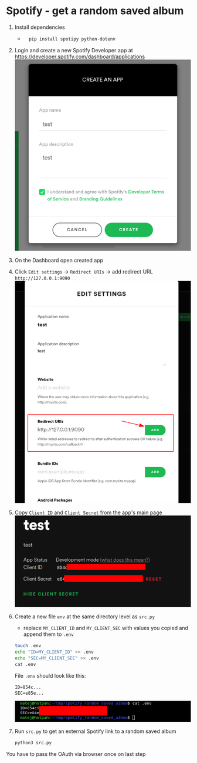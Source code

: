 # Spotify - get a random saved album

1. Install dependencies
	- ```sh
		pip install spotipy python-dotenv
		```
2. Login and create a new Spotify Developer app at https://developer.spotify.com/dashboard/applications
	![](pics/2021-11-14-17-30-46.png)

3. On the Dashboard open created app

4. Click `Edit settings` -> `Redirect URIs` -> add redirect URL `http://127.0.0.1:9090`
	![](pics/2021-11-14-17-36-37.png)

5. Copy `Client ID` and `Client Secret` from the app's main page
	![](pics/2021-11-14-17-32-40.png)

6. Create a new file `env` at the same directory level as `src.py`
	- replace `MY_CLIENT_ID` and `MY_CLIENT_SEC` with values you copied and append them to `.env`

	```bash
	touch .env
	echo "ID=MY_CLIENT_ID" >> .env
	echo "SEC=MY_CLIENT_SEC" >> .env
	cat .env
	```
	File `.env` should look like this:
	```
	ID=854c...
	SEC=e85e...
	```
	![](pics/2021-11-14-17-56-15.png)

7. Run `src.py` to get an external Spotify link to a random saved album
	```python
	python3 src.py
	```

You have to pass the OAuth via browser once on last step
